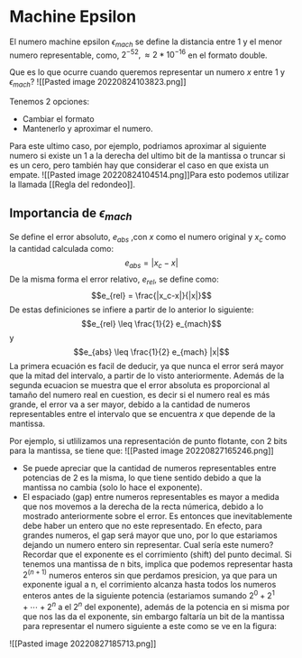 # Machine Epsilon

El numero machine epsilon $\epsilon_{mach}$  se define la distancia entre 1 y el menor numero representable, como, $2^{-52},\approx2*10^{-16}$ en el formato double. 

Que es lo que ocurre cuando queremos representar un numero $x$ entre 1 y $\epsilon_{mach}$? ![[Pasted image 20220824103823.png]]

Tenemos 2 opciones:
- Cambiar el formato
- Mantenerlo y aproximar el numero.

Para este ultimo caso, por ejemplo, podriamos aproximar al siguiente numero si existe un 1 a la derecha del ultimo bit de la mantissa o truncar si es un cero, pero también hay que considerar el caso en que exista un empate.
![[Pasted image 20220824104514.png]]Para esto podemos utilizar la llamada [[Regla del redondeo]].

## Importancia de $\epsilon_{mach}$

Se define el error absoluto, $e_{abs}$ ,con $x$ como el numero original y $x_c$  como la cantidad calculada como: $$e_{abs}=|x_c-x|$$
De la misma forma el error relativo, $e_{rel}$, se define como: $$e_{rel} = \frac{|x_c-x|}{|x|}$$
De estas definiciones se infiere a partir de lo anterior lo siguiente:$$e_{rel} \leq \frac{1}{2} e_{mach}$$
y$$e_{abs} \leq \frac{1}{2} e_{mach} |x|$$
La primera ecuación es facil de deducir, ya que nunca el error será mayor que la mitad del intervalo, a partir de lo visto anteriormente. Además de la segunda ecuacion se muestra que el error absoluta es proporcional al tamaño del numero real en cuestion, es decir si el numero real es más grande, el error va a ser mayor, debido a la cantidad de numeros representables entre el intervalo que se encuentra $x$ que depende de la mantissa.

Por ejemplo, si utlilizamos una representación de punto flotante, con 2 bits para la mantissa, se tiene que:
![[Pasted image 20220827165246.png]]

- Se puede apreciar que la cantidad de numeros representables entre potencias de 2 es la misma, lo que tiene sentido debido a que la mantissa no cambia (solo lo hace el exponente).
- El espaciado (gap) entre numeros representables es mayor a medida que nos movemos a la derecha de la recta  númerica, debido a lo mostrado anteriormente sobre el error. Es entonces que inevitablemente debe haber un entero que no este representado. En efecto, para grandes numeros, el gap será mayor que uno, por lo que estariamos dejando un numero entero sin representar.
Cual sería este numero?
Recordar que el exponente es el corrimiento (shift) del punto decimal.  Si tenemos una mantissa de n bits, implica que podemos representar hasta $2^{(n+1)}$  numeros enteros sin que perdamos presicion, ya que para un exponente igual a n, el corrimiento alcanza hasta todos los numeros enteros antes de la siguiente potencia (estariamos sumando $2^0+2^1+\cdots+2^n$ a el $2^n$ del exponente), además de la potencia en si misma por que nos las da el exponente, sin embargo faltaría un bit de la mantissa para representar el numero siguiente a este como se ve en la figura:

![[Pasted image 20220827185713.png]]

